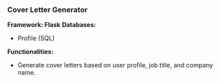 ### Cover Letter Generator

**Framework: Flask**
**Databases:**
- Profile (SQL)

**Functionalities:**
- Generate cover letters based on user profile, job title, and company name.
